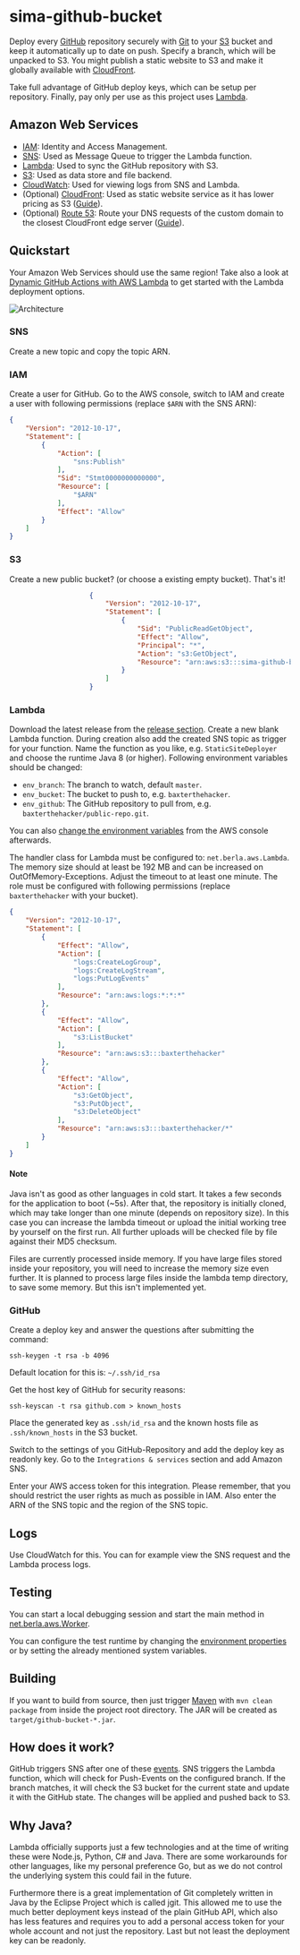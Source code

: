 sima-github-bucket
================

Deploy every [GitHub](https://github.com/) repository securely with [Git](https://git-scm.com/) to your [S3](https://aws.amazon.com/s3/) bucket and keep it automatically up to date on push.
Specify a branch, which will be unpacked to S3. You might publish a static website to S3 and make it globally available with [CloudFront](https://aws.amazon.com/cloudfront/).

Take full advantage of GitHub deploy keys, which can be setup per repository.
Finally, pay only per use as this project uses [Lambda](https://aws.amazon.com/lambda/).

## Amazon Web Services ##
- [IAM](https://aws.amazon.com/iam/): Identity and Access Management.
- [SNS](https://aws.amazon.com/sns/): Used as Message Queue to trigger the Lambda function.
- [Lambda](https://aws.amazon.com/lambda/): Used to sync the GitHub repository with S3.
- [S3](https://aws.amazon.com/s3/): Used as data store and file backend.
- [CloudWatch](https://aws.amazon.com/cloudwatch/): Used for viewing logs from SNS and Lambda.
- (Optional) [CloudFront](https://aws.amazon.com/cloudfront/): Used as static website service as it has lower pricing as S3 ([Guide](http://docs.aws.amazon.com/AmazonCloudFront/latest/DeveloperGuide/MigrateS3ToCloudFront.html)).
- (Optional) [Route 53](https://aws.amazon.com/route53/): Route your DNS requests of the custom domain to the closest CloudFront edge server ([Guide](http://docs.aws.amazon.com/Route53/latest/DeveloperGuide/routing-to-cloudfront-distribution.html)).

## Quickstart ##

Your Amazon Web Services should use the same region! Take also a look at [Dynamic GitHub Actions with AWS Lambda](https://aws.amazon.com/de/blogs/compute/dynamic-github-actions-with-aws-lambda/) to get started with the Lambda deployment options.

![Architecture](/doc/architecture.png)

### SNS ###

Create a new topic and copy the topic ARN.

### IAM ###

Create a user for GitHub. Go to the AWS console, switch to IAM and create a user with following permissions (replace `$ARN` with the SNS ARN):
```JSON
{
    "Version": "2012-10-17",
    "Statement": [
        {
            "Action": [
                "sns:Publish"
            ],
            "Sid": "Stmt0000000000000",
            "Resource": [
                "$ARN"
            ],
            "Effect": "Allow"
        }
    ]
}
```

### S3 ###

Create a new public bucket? (or choose a existing empty bucket). That's it!
```JSON
                    {
                        "Version": "2012-10-17",
                        "Statement": [
                            {
                                "Sid": "PublicReadGetObject",
                                "Effect": "Allow",
                                "Principal": "*",
                                "Action": "s3:GetObject",
                                "Resource": "arn:aws:s3:::sima-github-bucket/*"
                            }
                        ]
                    }
```
### Lambda ###

Download the latest release from the [release section](https://github.com/berlam/github-bucket/releases/latest).
Create a new blank Lambda function. During creation also add the created SNS topic as trigger for your function.
Name the function as you like, e.g. `StaticSiteDeployer` and choose the runtime Java 8 (or higher). Following environment variables should be changed:

- `env_branch`: The branch to watch, default `master`.
- `env_bucket`: The bucket to push to, e.g. `baxterthehacker`.
- `env_github`: The GitHub repository to pull from, e.g. `baxterthehacker/public-repo.git`.

You can also [change the environment variables](http://docs.aws.amazon.com/lambda/latest/dg/env_variables.html) from the AWS console afterwards.

The handler class for Lambda must be configured to: `net.berla.aws.Lambda`.
The memory size should at least be 192 MB and can be increased on OutOfMemory-Exceptions. Adjust the timeout to at least one minute.
The role must be configured with following permissions (replace `baxterthehacker` with your bucket).
```JSON
{
    "Version": "2012-10-17",
    "Statement": [
        {
            "Effect": "Allow",
            "Action": [
                "logs:CreateLogGroup",
                "logs:CreateLogStream",
                "logs:PutLogEvents"
            ],
            "Resource": "arn:aws:logs:*:*:*"
        },
        {
            "Effect": "Allow",
            "Action": [
                "s3:ListBucket"
            ],
            "Resource": "arn:aws:s3:::baxterthehacker"
        },
        {
            "Effect": "Allow",
            "Action": [
                "s3:GetObject",
                "s3:PutObject",
                "s3:DeleteObject"
            ],
            "Resource": "arn:aws:s3:::baxterthehacker/*"
        }
    ]
}
```

#### Note ####

Java isn't as good as other languages in cold start. It takes a few seconds for the application to boot (~5s).
After that, the repository is initially cloned, which may take longer than one minute (depends on repository size).
In this case you can increase the lambda timeout or upload the initial working tree by yourself on the first run.
All further uploads will be checked file by file against their MD5 checksum.

Files are currently processed inside memory. If you have large files stored inside your repository, you will need to increase the memory size even further.
It is planned to process large files inside the lambda temp directory, to save some memory. But this isn't implemented yet.

### GitHub ###

Create a deploy key and answer the questions after submitting the command:

```Shell
ssh-keygen -t rsa -b 4096
```
Default location for this is: `~/.ssh/id_rsa`

Get the host key of GitHub for security reasons:

```Shell
ssh-keyscan -t rsa github.com > known_hosts
```

Place the generated key as `.ssh/id_rsa` and the known hosts file as `.ssh/known_hosts` in the S3 bucket.

Switch to the settings of you GitHub-Repository and add the deploy key as readonly key.
Go to the `Integrations & services` section and add Amazon SNS.

Enter your AWS access token for this integration. Please remember, that you should restrict the user rights as much as possible in IAM.
Also enter the ARN of the SNS topic and the region of the SNS topic.

## Logs ##

Use CloudWatch for this. You can for example view the SNS request and the Lambda process logs.

## Testing ##

You can start a local debugging session and start the main method in [net.berla.aws.Worker](src/main/java/net/berla/aws/Worker.java).

You can configure the test runtime by changing the [environment properties](src/main/resources/env.properties) or by setting the already mentioned system variables.

## Building ##

If you want to build from source, then just trigger [Maven](https://maven.apache.org/) with `mvn clean package` from inside the project root directory. The JAR will be created as `target/github-bucket-*.jar`.

## How does it work? ##

GitHub triggers SNS after one of these [events](https://developer.github.com/v3/activity/events/types/). SNS triggers the Lambda function, which will check for Push-Events on the configured branch. If the branch matches, it will check the S3 bucket for the current state and update it with the GitHub state. The changes will be applied and pushed back to S3.

## Why Java? ##

Lambda officially supports just a few technologies and at the time of writing these were Node.js, Python, C# and Java.
There are some workarounds for other languages, like my personal preference Go, but as we do not control the underlying system this could fail in the future.

Furthermore there is a great implementation of Git completely written in Java by the Eclipse Project which is called jgit.
This allowed me to use the much better deployment keys instead of the plain GitHub API, which also has less features and requires you to add a personal access token for your whole account and not just the repository.
Last but not least the deployment key can be readonly.




